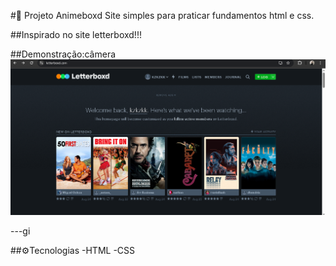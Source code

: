 #🚀 Projeto Animeboxd
 Site simples para praticar fundamentos html e css.

##Inspirado no site letterboxd!!!

##Demonstração:câmera
![Inspiração](assets/printletterboxd.PNG)

---gi

##⚙️Tecnologias
-HTML
-CSS
